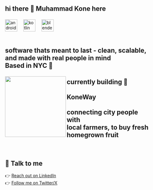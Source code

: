<br clear="both">

<h2 align="left">hi there 🫨 Muhammad Kone here</h2>

###

<div align="left">
  <img src="https://cdn.jsdelivr.net/gh/devicons/devicon/icons/androidstudio/androidstudio-original.svg" height="40" alt="androidstudio logo"  />
  <img width="12" />
  <img src="https://cdn.jsdelivr.net/gh/devicons/devicon/icons/kotlin/kotlin-original.svg" height="40" alt="kotlin logo"  />
  <img width="12" />
  <img src="https://cdn.jsdelivr.net/gh/devicons/devicon/icons/blender/blender-original.svg" height="40" alt="blender logo"  />
</div>
<br clear="both">

<h2 align="left">software thats meant to last - clean, scalable, and made with real people in mind <br>Based in NYC 🗽</h2>

###

<img align="left" height="200" src="https://sigmawire.net/i/04/CdXNv0.png"  />

###

<h2 align="left">currently building 📲<br><br>KoneWay                                                       <br><br>connecting city people<br> with <br>local farmers, to buy fresh homegrown fruit</h2>

###

<br clear="both">

<h2 align="left">💬 Talk to me</h2>

👉 [Reach out on LinkedIn](https://www.linkedin.com/in/muhammad-kone-853a20357/)  
👉 [Follow me on Twitter/X](https://x.com/ProgrammingProg)

###
